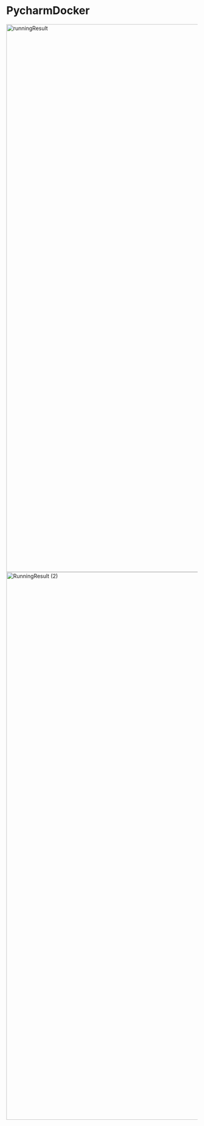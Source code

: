 # PycharmDocker
<img width="1440" alt="runningResult" src="https://user-images.githubusercontent.com/51011052/111850635-37cdf700-88e7-11eb-81fa-6bb758687f79.png">
<img width="1440" alt="RunningResult (2)" src="https://user-images.githubusercontent.com/51011052/111850636-38ff2400-88e7-11eb-8fbc-37ca925671bf.png">
